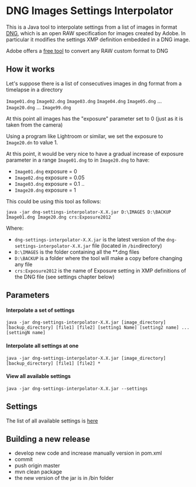 # DNG Images Settings Interpolator

This is a Java tool to interpolate settings from a list of images in format [DNG](https://www.adobe.com/content/dam/acom/en/products/photoshop/pdfs/dng_spec_1.4.0.0.pdf), which is an open RAW specification for images created by Adobe. In particular it modifies the settings XMP definition embedded in a DNG image.
 

Adobe offers a [free tool](https://helpx.adobe.com/es/photoshop/using/adobe-dng-converter.html) to convert any RAW custom format to DNG

 
## How it works

Let's suppose there is a list of consecutives images in dng format from a timelapse in a directory

`Image01.dng` `Image02.dng` `Image03.dng` `Image04.dng` `Image05.dng` ... `Image20.dng` ... `Image99.dng`

At this point all images has the "exposure" parameter set to 0 (just as it is taken from the camera)

Using a program like Lightroom or similar, we set the exposure to `Image20.dn` to value 1.

At this point, it would be very nice to have a gradual increase of exposure parameter in a range `Image01.dng` to in `Image20.dng` to have:

* `Image01.dng` exposure = 0
* `Image02.dng` exposure = 0.05
* `Image03.dng` exposure = 0.1
..
* `Image20.dng` exposure = 1

This could be using this tool as follows:

`java -jar dng-settings-interpolator-X.X.jar D:\IMAGES D:\BACKUP Image01.dng Image20.dng crs:Exposure2012`

Where:

* `dng-settings-interpolator-X.X.jar` is the latest version of the `dng-settings-interpolator-X.X.jar` file (located in `/bin`directory) 
* `D:\IMAGES` is the folder containing all the **.dng files
* `D:\BACKUP` is a folder where the tool will make a copy before changing any file
* `crs:Exposure2012` is the name of Exposure setting in XMP definitions of the DNG file (see settings chapter below) 



## Parameters


#### Interpolate a set of settings 

`java -jar dng-settings-interpolator-X.X.jar [image_directory] [backup_directory] [file1] [file2] [setting1 Name] [setting2 name] ... [settingN name]`

 
#### Interpolate all settings at one

`java -jar dng-settings-interpolator-X.X.jar [image_directory] [backup_directory] [file1] [file2] *`
 
#### View all available settings

`java -jar dng-settings-interpolator-X.X.jar --settings`

## Settings

The list of all available settings is [here](allProperties.txt)


## Building a new release

* develop new code and increase manually version in pom.xml
* commit
* push origin master
* mvn clean package
* the new version of the jar is in /bin folder
